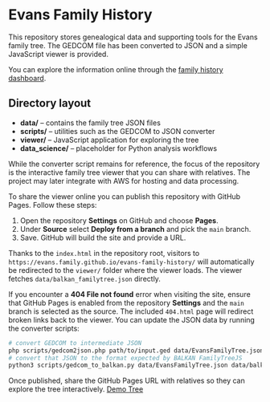 # Evans Family History

This repository stores genealogical data and supporting tools for the Evans family tree. The GEDCOM file has been converted to JSON and a simple JavaScript viewer is provided.

You can explore the information online through the [family history dashboard](https://evans-family.github.io/evans-family-history/).

## Directory layout

- **data/** – contains the family tree JSON files
- **scripts/** – utilities such as the GEDCOM to JSON converter
- **viewer/** – JavaScript application for exploring the tree 
- **data_science/** – placeholder for Python analysis workflows

While the converter script remains for reference, the focus of the repository is the interactive family tree viewer that you can share with relatives. The project may later integrate with AWS for hosting and data processing.

To share the viewer online you can publish this repository with GitHub Pages. Follow these steps:

1. Open the repository **Settings** on GitHub and choose **Pages**.
2. Under **Source** select **Deploy from a branch** and pick the `main` branch.
3. Save. GitHub will build the site and provide a URL.

Thanks to the `index.html` in the repository root, visitors to `https://evans.family.github.io/evans-family-history/` will automatically be redirected to the `viewer/` folder where the viewer loads. The viewer fetches `data/balkan_familytree.json` directly.


If you encounter a **404 File not found** error when visiting the site, ensure that GitHub Pages is enabled from the repository **Settings** and the `main` branch is selected as the source. The included `404.html` page will redirect broken links back to the viewer.
You can update the JSON data by running the converter scripts:

```bash
# convert GEDCOM to intermediate JSON
php scripts/gedcom2json.php path/to/input.ged data/EvansFamilyTree.json
# convert that JSON to the format expected by BALKAN FamilyTreeJS
python3 scripts/gedcom_to_balkan.py data/EvansFamilyTree.json data/balkan_familytree.json
```

Once published, share the GitHub Pages URL with relatives so they can explore the tree interactively.
[Demo Tree](https://evans.family.github.io/evans-family-history/)


